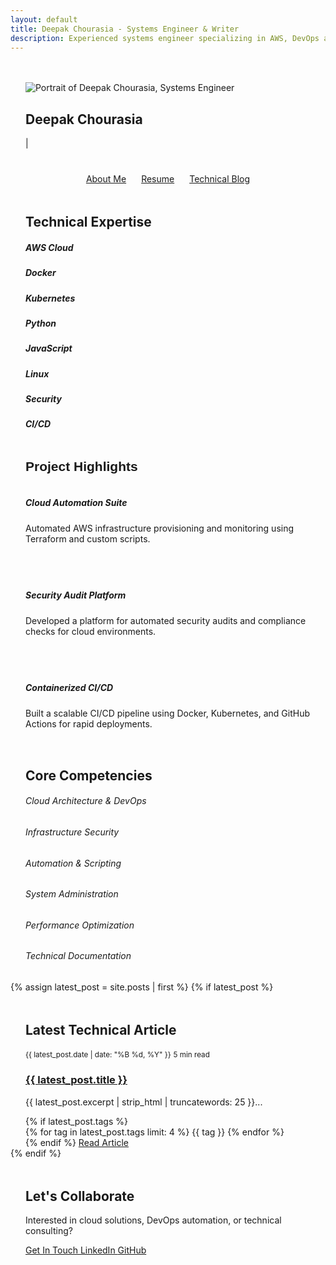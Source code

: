 ```yaml
---
layout: default
title: Deepak Chourasia - Systems Engineer & Writer
description: Experienced systems engineer specializing in AWS, DevOps automation, and cybersecurity. Building scalable infrastructure solutions.
---
```


<!-- Hero Section -->
<section class="hero-section card-section">
  <img src="{{ '/assets/images/deepak.jpg' | relative_url }}" alt="Portrait of Deepak Chourasia, Systems Engineer" class="hero-avatar">
  <h1 class="hero-title">Deepak Chourasia</h1>
  <div class="animated-typing"><span id="typed-text"></span><span class="blinking-cursor">|</span></div>
  <div style="margin-top:2.5rem;display:flex;gap:1.5rem;flex-wrap:wrap;justify-content:center;">
    <a href="{{ '/about' | relative_url }}" class="btn btn-primary">About Me</a>
    <a href="{{ '/assets/resume.pdf' | relative_url }}" class="btn btn-outline-primary" download>Resume</a>
    <a href="{{ '/blogs' | relative_url }}" class="btn btn-outline-primary">Technical Blog</a>
  </div>
</section>
<script>
document.addEventListener('DOMContentLoaded', function() {
  const phrases = [
    'Cloud Engineer',
    'DevOps Specialist',
    'Tech Writer',
    'Building scalable, secure, and efficient cloud solutions',
    'Open to new opportunities and challenges'
  ];
  let i = 0, j = 0, isDeleting = false, current = '', speed = 80;
  const el = document.getElementById('typed-text');
  function type() {
    if (!el) return;
    if (!isDeleting && j <= phrases[i].length) {
      current = phrases[i].substring(0, j++);
      el.textContent = current;
      setTimeout(type, speed);
    } else if (isDeleting && j >= 0) {
      current = phrases[i].substring(0, j--);
      el.textContent = current;
      setTimeout(type, speed / 2);
    } else {
      isDeleting = !isDeleting;
      if (!isDeleting) i = (i + 1) % phrases.length;
      setTimeout(type, 900);
    }
  }
  type();
});
</script>

<!-- Professional Expertise Section -->
<section class="card-section">
  <div class="professional-card">
    <h2 class="text-center mb-4">
      <i class="fas fa-cogs me-2 text-gradient" aria-hidden="true"></i>Technical Expertise
    </h2>
    <div class="tech-stack">
      <div class="tech-item">
        <i class="fab fa-aws" aria-hidden="true"></i>
        <h5>AWS Cloud</h5>
      </div>
      <div class="tech-item">
        <i class="fab fa-docker" aria-hidden="true"></i>
        <h5>Docker</h5>
      </div>
      <div class="tech-item">
        <i class="fas fa-kubernetes" aria-hidden="true"></i>
        <h5>Kubernetes</h5>
      </div>
      <div class="tech-item">
        <i class="fab fa-python" aria-hidden="true"></i>
        <h5>Python</h5>
      </div>
      <div class="tech-item">
        <i class="fab fa-js-square" aria-hidden="true"></i>
        <h5>JavaScript</h5>
      </div>
      <div class="tech-item">
        <i class="fab fa-linux" aria-hidden="true"></i>
        <h5>Linux</h5>
      </div>
      <div class="tech-item">
        <i class="fas fa-shield-alt" aria-hidden="true"></i>
        <h5>Security</h5>
      </div>
      <div class="tech-item">
        <i class="fas fa-code-branch" aria-hidden="true"></i>
        <h5>CI/CD</h5>
      </div>
    </div>
  </div>
</section>

<!-- Project Highlights Section -->
<section class="card-section">
  <div class="professional-card">
    <h2 style="color:var(--accent);font-family:'Space Grotesk',sans-serif;font-weight:700;">Project Highlights</h2>
    <div style="display:flex;flex-wrap:wrap;gap:2.5rem;justify-content:center;">
      <div class="project-card">
        <i class="fab fa-aws fa-2x mb-3" style="color:var(--accent);" aria-hidden="true"></i>
        <h5 style="font-weight:700;">Cloud Automation Suite</h5>
        <p>Automated AWS infrastructure provisioning and monitoring using Terraform and custom scripts.</p>
      </div>
      <div class="project-card">
        <i class="fas fa-shield-alt fa-2x mb-3" style="color:var(--accent);" aria-hidden="true"></i>
        <h5 style="font-weight:700;">Security Audit Platform</h5>
        <p>Developed a platform for automated security audits and compliance checks for cloud environments.</p>
      </div>
      <div class="project-card">
        <i class="fab fa-docker fa-2x mb-3" style="color:var(--accent);" aria-hidden="true"></i>
        <h5 style="font-weight:700;">Containerized CI/CD</h5>
        <p>Built a scalable CI/CD pipeline using Docker, Kubernetes, and GitHub Actions for rapid deployments.</p>
      </div>
    </div>
  </div>
</section>

<!-- Professional Skills Section -->
<section class="card-section">
  <div class="professional-card">
    <h2 class="text-center mb-4">
      <i class="fas fa-chart-line me-2 text-gradient" aria-hidden="true"></i>Core Competencies
    </h2>
    <div class="row">
      <div class="col-md-6">
        <h6>Cloud Architecture & DevOps</h6>
        <div class="skill-bar mb-3 visually-hidden">
          <div class="skill-progress" data-percentage="92"></div>
        </div>
        <h6>Infrastructure Security</h6>
        <div class="skill-bar mb-3 visually-hidden">
          <div class="skill-progress" data-percentage="88"></div>
        </div>
        <h6>Automation & Scripting</h6>
        <div class="skill-bar mb-3 visually-hidden">
          <div class="skill-progress" data-percentage="85"></div>
        </div>
      </div>
      <div class="col-md-6">
        <h6>System Administration</h6>
        <div class="skill-bar mb-3 visually-hidden">
          <div class="skill-progress" data-percentage="90"></div>
        </div>
        <h6>Performance Optimization</h6>
        <div class="skill-bar mb-3 visually-hidden">
          <div class="skill-progress" data-percentage="86"></div>
        </div>
        <h6>Technical Documentation</h6>
        <div class="skill-bar mb-3 visually-hidden">
          <div class="skill-progress" data-percentage="94"></div>
        </div>
      </div>
    </div>
  </div>
</section>

<!-- Latest Technical Content -->
{% assign latest_post = site.posts | first %}
{% if latest_post %}
<section class="card-section">
  <div class="professional-card animate__animated animate__fadeInUp">
    <h2 class="text-center mb-4">
      <i class="fas fa-newspaper me-2 text-gradient" aria-hidden="true"></i>Latest Technical Article
    </h2>
    <article class="text-center">
      <div class="blog-meta justify-content-center mb-3">
        <small><i class="far fa-calendar-alt me-1" aria-hidden="true"></i>{{ latest_post.date | date: "%B %d, %Y" }}</small>
        <small><i class="far fa-clock me-1" aria-hidden="true"></i><span class="reading-time" data-content="{{ latest_post.content | strip_html | split: ' ' | size }}">5</span> min read</small>
      </div>
      <h3 class="fw-bold">
        <a href="{{ latest_post.url | relative_url }}" class="text-decoration-none text-gradient">{{ latest_post.title }}</a>
      </h3>
      <p class="text-muted mb-4">{{ latest_post.excerpt | strip_html | truncatewords: 25 }}...</p>
      {% if latest_post.tags %}
      <div class="blog-tags justify-content-center mb-4">
        {% for tag in latest_post.tags limit: 4 %}
        <span class="blog-tag">{{ tag }}</span>
        {% endfor %}
      </div>
      {% endif %}
      <a href="{{ latest_post.url | relative_url }}" class="btn btn-primary">
        <i class="fas fa-arrow-right me-2" aria-hidden="true"></i>Read Article
      </a>
    </article>
  </div>
</section>
{% endif %}

<!-- Professional Contact Section -->
<section class="card-section">
  <div class="professional-card text-center animate__animated animate__fadeInUp">
    <h2 class="mb-4">
      <i class="fas fa-handshake me-2 text-gradient" aria-hidden="true"></i>Let's Collaborate
    </h2>
    <p class="text-muted mb-4">Interested in cloud solutions, DevOps automation, or technical consulting?</p>
    <div class="d-flex justify-content-center flex-wrap gap-3">
      <a href="{{ '/contact' | relative_url }}" class="btn btn-primary">
        <i class="fas fa-envelope me-2" aria-hidden="true"></i>Get In Touch
      </a>
      <a href="{{ site.social_links.linkedin }}" class="btn btn-outline-primary" target="_blank" rel="noopener noreferrer">
        <i class="fab fa-linkedin me-2" aria-hidden="true"></i>LinkedIn
      </a>
      <a href="{{ site.social_links.github }}" class="btn btn-outline-primary" target="_blank" rel="noopener noreferrer">
        <i class="fab fa-github me-2" aria-hidden="true"></i>GitHub
      </a>
    </div>
  </div>
</section>

<style>
.card-section {
  max-width: 900px;
  margin: 3rem auto 0 auto;
  padding: 0 1.5rem;
}
@media (max-width: 1000px) {
  .card-section { max-width: 98vw; }
}
</style>
